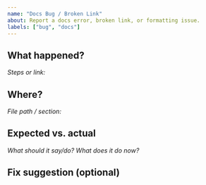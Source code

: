 ```yaml
---
name: "Docs Bug / Broken Link"
about: Report a docs error, broken link, or formatting issue.
labels: ["bug", "docs"]
---
```


## What happened?
_Steps or link:_

## Where?
_File path / section:_

## Expected vs. actual
_What should it say/do? What does it do now?_

## Fix suggestion (optional)
